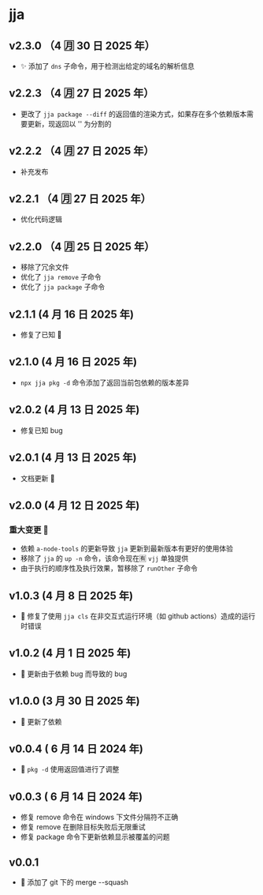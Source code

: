 # jja

## v2.3.0 （4 🈷️ 30 日 2025 年）

- ✨ 添加了 `dns` 子命令，用于检测出给定的域名的解析信息

## v2.2.3 （4 🈷️ 27 日 2025 年）

- 更改了 `jja package --diff` 的返回值的渲染方式，如果存在多个依赖版本需要更新，现返回以 '\' 为分割的

## v2.2.2 （4 🈷️ 27 日 2025 年）

- 补充发布

## v2.2.1 （4 🈷️ 27 日 2025 年）

- 优化代码逻辑

## v2.2.0 （4 🈷️ 25 日 2025 年）

- 移除了冗余文件
- 优化了 `jja remove` 子命令
- 优化了 `jja package` 子命令

## v2.1.1 (4 月 16 日 2025 年)

- 修复了已知 🐛

## v2.1.0 (4 月 16 日 2025 年)

- `npx jja pkg -d` 命令添加了返回当前包依赖的版本差异

## v2.0.2 (4 月 13 日 2025 年)

- 修复已知 bug

## v2.0.1 (4 月 13 日 2025 年)

- 文档更新 📝

## v2.0.0 (4 月 12 日 2025 年)

### 重大变更 🚨

- 依赖 `a-node-tools` 的更新导致 `jja` 更新到最新版本有更好的使用体验
- 移除了 `jja` 的 `up -n` 命令，该命令现在🈶 `vjj` 单独提供
- 由于执行的顺序性及执行效果，暂移除了 `runOther` 子命令

## v1.0.3 (4 月 8 日 2025 年)

- 🐛 修复了使用 `jja cls` 在非交互式运行环境（如 github actions）造成的运行时错误

## v1.0.2 (4 月 1 日 2025 年)

- 🐛 更新由于依赖 bug 而导致的 bug

## v1.0.0 (3 月 30 日 2025 年)

- 🎉 更新了依赖

## v0.0.4 ( 6 月 14 日 2024 年)

- 🔧 `pkg -d` 使用返回值进行了调整

## v0.0.3 ( 6 月 14 日 2024 年)

- 修复 remove 命令在 windows 下文件分隔符不正确
- 修复 remove 在删除目标失败后无限重试
- 修复 package 命令下更新依赖显示被覆盖的问题

## v0.0.1

- 🎉 添加了 git 下的 merge --squash
